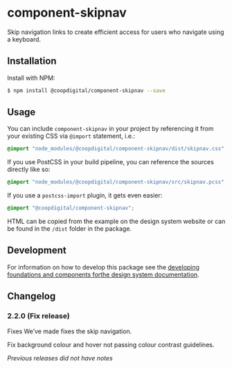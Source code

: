 # component-skipnav
Skip navigation links to create efficient access for users who navigate using a keyboard.

## Installation
Install with NPM:
```bash
$ npm install @coopdigital/component-skipnav --save
```

## Usage
You can include `component-skipnav` in your project by referencing it from your existing CSS via `@import` statement, i.e.:
```css
@import "node_modules/@coopdigital/component-skipnav/dist/skipnav.css";
```

If you use PostCSS in your build pipeline, you can reference the sources directly like so:
```css
@import "node_modules/@coopdigital/component-skipnav/src/skipnav.pcss";
```

If you use a `postcss-import` plugin, it gets even easier:
```css
@import "@coopdigital/component-skipnav";
```
HTML can be copied from the example on the design system website or can be found in the `/dist` folder in the package.

## Development
For information on how to develop this package see the [developing foundations and components forthe design system documentation](https://github.com/coopdigital/coop-frontend/blob/master/packages/README.md).

## Changelog

### 2.2.0 (Fix release)
Fixes
We’ve made fixes the skip navigation.

Fix background colour and hover not passing colour contrast guidelines.

_Previous releases did not have notes_
